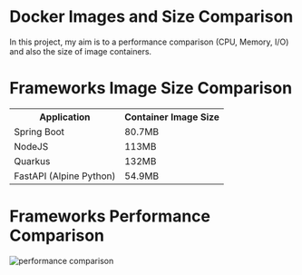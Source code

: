 # Docker Images and Size Comparison
In this project, my aim is to a performance comparison (CPU, Memory, I/O) and also the size of image containers.

# Frameworks Image Size Comparison
<table>
    <tr>
        <th>Application</th>
        <th>Container Image Size</th>
    </tr>
    <tr>
        <td>Spring Boot</td>
        <td>80.7MB</td>
    </tr>
    <tr>
        <td>NodeJS</td>
        <td>113MB</td>
    </tr>
    <tr>
        <td>Quarkus</td>
        <td>132MB</td>
    </tr>
    <tr>
        <td>FastAPI (Alpine Python)</td>
        <td>54.9MB</td>
    </tr>
</table>

# Frameworks Performance Comparison
![performance comparison](https://github.com/AzarguNazari/Docker-images-comparison/blob/master/media/nodejs-spring-quarkus-comparison.png)
